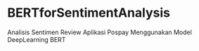 # BERTforSentimentAnalysis
Analisis Sentimen Review Aplikasi Pospay Menggunakan Model DeepLearning BERT

